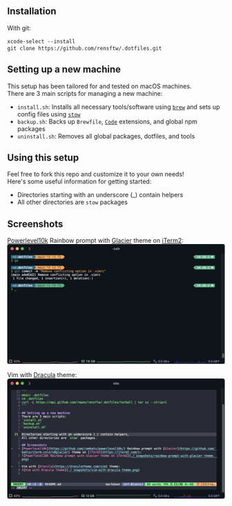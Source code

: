 ## Installation
With git:  
```
xcode-select --install
git clone https://github.com/rensftw/.dotfiles.git 
```
  
## Setting up a new machine
This setup has been tailored for and tested on macOS machines.  
There are 3 main scripts for managing a new machine:  
* `install.sh`: Installs all necessary tools/software using [`brew`](https://brew.sh/) and sets up config files using [`stow`](https://www.gnu.org/software/stow/)
* `backup.sh`: Backs up `Brewfile`, [`Code`](https://code.visualstudio.com/) extensions, and global npm packages
* `uninstall.sh`: Removes all global packages, dotfiles, and tools

  
## Using this setup
Feel free to fork this repo and customize it to your own needs!  
Here's some useful information for getting started:  
* Directories starting with an underscore (_) contain helpers
* All other directories are `stow` packages
  
## Screenshots
[Powerlevel10k](https://github.com/romkatv/powerlevel10k/) Rainbow prompt with [Glacier](https://github.com/bahlo/iterm-colors#glacier) theme on [iTerm2](https://iterm2.com/):
![Powerlevel10k Rainbow prompt with Glacier theme on iTerm2](./_snapshots/rainbow-prompt-with-glacier-theme.png)
  
Vim with [Dracula](https://draculatheme.com/vim) theme:
![Vim with Dracula theme](./_snapshots/vim-with-dracula-theme.png)

